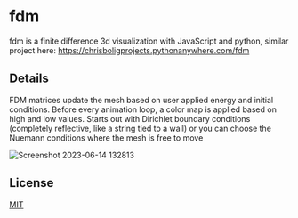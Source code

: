 # fdm
fdm is a finite difference 3d visualization with JavaScript and python,
similar project here: https://chrisboligprojects.pythonanywhere.com/fdm

## Details

FDM matrices update the mesh based on user applied  energy and initial conditions. Before every animation loop, a color map is applied based on high and low values. Starts out with Dirichlet boundary conditions (completely reflective, like a string tied to a wall) or you can choose the Nuemann conditions where the mesh is free to move


![Screenshot 2023-06-14 132813](https://github.com/chrisbolig/fdm/assets/63374700/4550f9be-b1d9-403c-9fee-16e82dac6e59)

## License

[MIT](https://choosealicense.com/licenses/mit/)

